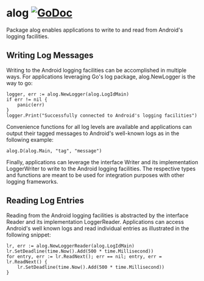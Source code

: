 # alog [![GoDoc](https://godoc.org/github.com/vosst/alog?status.svg)](https://godoc.org/github.com/vosst/alog)

Package alog enables applications to write to and read from Android's logging
facilities.

## Writing Log Messages

Writing to the Android logging facilities can be accomplished in multiple ways.
For applications leveraging Go's log package, alog.NewLogger is the way to go:

    logger, err := alog.NewLogger(alog.LogIdMain)
    if err != nil {
    	panic(err)
    }
    logger.Print("Successfully connected to Android's logging facilities")

Convenience functions for all log levels are available and applications can
output their tagged messages to Android's well-known logs as in the following
example:

    alog.D(alog.Main, "tag", "message")

Finally, applications can leverage the interface Writer and its implementation
LoggerWriter to write to the Android logging facilities. The respective types
and functions are meant to be used for integration purposes with other logging
frameworks.


## Reading Log Entries

Reading from the Android logging facilities is abstracted by the interface
Reader and its implementation LoggerReader. Applications can access Android's
well known logs and read individual entries as illustrated in the following
snippet:

    lr, err := alog.NewLoggerReader(alog.LogIdMain)
    lr.SetDeadline(time.Now().Add(500 * time.Millisecond))
    for entry, err := lr.ReadNext(); err == nil; entry, err = lr.ReadNext() {
    	lr.SetDeadline(time.Now().Add(500 * time.Millisecond))
    }
